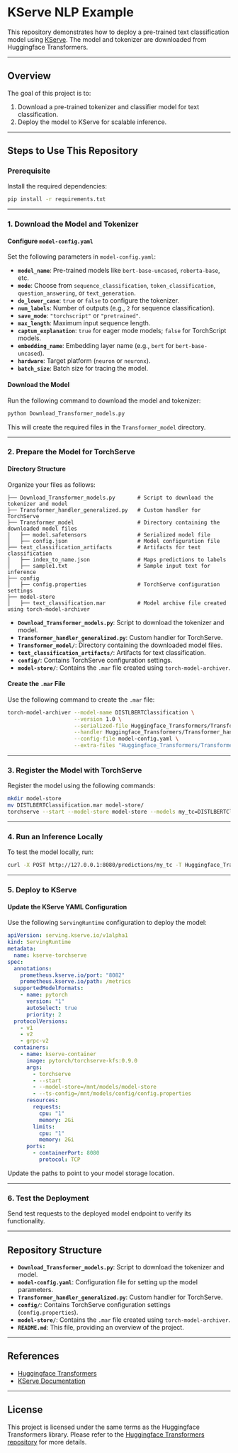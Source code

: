 # KServe NLP Example

This repository demonstrates how to deploy a pre-trained text classification model using [KServe](https://kserve.github.io/). The model and tokenizer are downloaded from Huggingface Transformers.

---

## Overview

The goal of this project is to:
1. Download a pre-trained tokenizer and classifier model for text classification.
2. Deploy the model to KServe for scalable inference.

---

## Steps to Use This Repository

### Prerequisite
Install the required dependencies:
```bash
pip install -r requirements.txt
```

---

### 1. Download the Model and Tokenizer

#### Configure `model-config.yaml`
Set the following parameters in `model-config.yaml`:

- **`model_name`**: Pre-trained models like `bert-base-uncased`, `roberta-base`, etc.
- **`mode`**: Choose from `sequence_classification`, `token_classification`, `question_answering`, or `text_generation`.
- **`do_lower_case`**: `true` or `false` to configure the tokenizer.
- **`num_labels`**: Number of outputs (e.g., `2` for sequence classification).
- **`save_mode`**: `"torchscript"` or `"pretrained"`.
- **`max_length`**: Maximum input sequence length.
- **`captum_explanation`**: `true` for eager mode models; `false` for TorchScript models.
- **`embedding_name`**: Embedding layer name (e.g., `bert` for `bert-base-uncased`).
- **`hardware`**: Target platform (`neuron` or `neuronx`).
- **`batch_size`**: Batch size for tracing the model.

#### Download the Model
Run the following command to download the model and tokenizer:
```bash
python Download_Transformer_models.py
```
This will create the required files in the `Transformer_model` directory.

---

### 2. Prepare the Model for TorchServe

#### Directory Structure
Organize your files as follows:
```
├── Download_Transformer_models.py       # Script to download the tokenizer and model
├── Transformer_handler_generalized.py   # Custom handler for TorchServe
├── Transformer_model                    # Directory containing the downloaded model files
│   ├── model.safetensors                # Serialized model file
│   ├── config.json                      # Model configuration file
├── text_classification_artifacts        # Artifacts for text classification
│   ├── index_to_name.json               # Maps predictions to labels
│   ├── sample1.txt                      # Sample input text for inference
├── config
│   ├── config.properties                # TorchServe configuration settings
├── model-store
│   ├── text_classification.mar          # Model archive file created using torch-model-archiver
```

- **`Download_Transformer_models.py`**: Script to download the tokenizer and model.
- **`Transformer_handler_generalized.py`**: Custom handler for TorchServe.
- **`Transformer_model/`**: Directory containing the downloaded model files.
- **`text_classification_artifacts/`**: Artifacts for text classification.
- **`config/`**: Contains TorchServe configuration settings.
- **`model-store/`**: Contains the `.mar` file created using `torch-model-archiver`.

#### Create the `.mar` File
Use the following command to create the `.mar` file:
```bash
torch-model-archiver --model-name DISTLBERTClassification \
                     --version 1.0 \
                     --serialized-file Huggingface_Transformers/Transformer_model/model.safetensors \
                     --handler Huggingface_Transformers/Transformer_handler_generalized.py \
                     --config-file model-config.yaml \
                     --extra-files "Huggingface_Transformers/Transformer_model/config.json,Huggingface_Transformers/text_classification_artifacts/index_to_name.json"
```

---

### 3. Register the Model with TorchServe

Register the model using the following commands:
```bash
mkdir model-store
mv DISTLBERTClassification.mar model-store/
torchserve --start --model-store model-store --models my_tc=DISTLBERTClassification.mar --ncs --disable-token-auth --enable-model-api
```

---

### 4. Run an Inference Locally

To test the model locally, run:
```bash
curl -X POST http://127.0.0.1:8080/predictions/my_tc -T Huggingface_Transformers/text_classification_artifacts/sample1.txt
```

---

### 5. Deploy to KServe

#### Update the KServe YAML Configuration
Use the following `ServingRuntime` configuration to deploy the model:
```yaml
apiVersion: serving.kserve.io/v1alpha1
kind: ServingRuntime
metadata:
  name: kserve-torchserve
spec:
  annotations:
    prometheus.kserve.io/port: "8082"
    prometheus.kserve.io/path: /metrics
  supportedModelFormats:
    - name: pytorch
      version: "1"
      autoSelect: true
      priority: 2
  protocolVersions:
    - v1
    - v2
    - grpc-v2
  containers:
    - name: kserve-container
      image: pytorch/torchserve-kfs:0.9.0
      args:
        - torchserve
        - --start
        - --model-store=/mnt/models/model-store
        - --ts-config=/mnt/models/config/config.properties
      resources:
        requests:
          cpu: "1"
          memory: 2Gi
        limits:
          cpu: "1"
          memory: 2Gi
      ports:
        - containerPort: 8080
          protocol: TCP
```
Update the paths to point to your model storage location.

---

### 6. Test the Deployment

Send test requests to the deployed model endpoint to verify its functionality.

---

## Repository Structure

- **`Download_Transformer_models.py`**: Script to download the tokenizer and model.
- **`model-config.yaml`**: Configuration file for setting up the model parameters.
- **`Transformer_handler_generalized.py`**: Custom handler for TorchServe.
- **`config/`**: Contains TorchServe configuration settings (`config.properties`).
- **`model-store/`**: Contains the `.mar` file created using `torch-model-archiver`.
- **`README.md`**: This file, providing an overview of the project.

---

## References

- [Huggingface Transformers](https://huggingface.co/transformers/)
- [KServe Documentation](https://kserve.github.io/)

---

## License

This project is licensed under the same terms as the Huggingface Transformers library. Please refer to the [Huggingface Transformers repository](https://github.com/huggingface/transformers) for more details.
